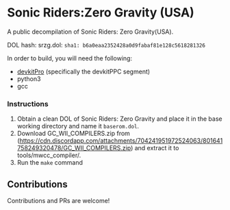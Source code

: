 # Sonic Riders:Zero Gravity (USA)

A public decompilation of Sonic Riders: Zero Gravity(USA).

DOL hash:
srzg.dol: `sha1: b6a0eaa2352428a0d9fabaf81e128c5618281326`


In order to build, you will need the following:
* [devkitPro](https://devkitpro.org/wiki/Getting_Started) (specifically the devkitPPC segment)
* python3
* gcc

### Instructions

1. Obtain a clean DOL of Sonic Riders: Zero Gravity and place it in the base working directory and name it `baserom.dol`.
2. Download GC_WII_COMPILERS.zip from (https://cdn.discordapp.com/attachments/704241951972524063/801641758249320478/GC_WII_COMPILERS.zip) and extract it to tools/mwcc_compiler/.
3. Run the `make` command

## Contributions

Contributions and PRs are welcome!